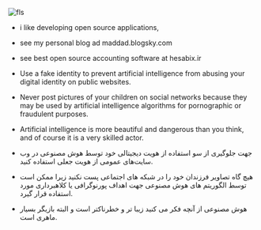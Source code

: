 ![fls](https://github.com/user-attachments/assets/e23d9afa-1ce9-4d55-8a85-0f55bad5521e)


- i like developing open source applications,
- see my personal blog ad maddad.blogsky.com
- see best open source accounting software at hesabix.ir
- Use a fake identity to prevent artificial intelligence from abusing your digital identity on public websites.
- Never post pictures of your children on social networks because they may be used by artificial intelligence algorithms for pornographic or fraudulent purposes.
- Artificial intelligence is more beautiful and dangerous than you think, and of course it is a very skilled actor.

- جهت جلوگیری از سو استفاده از هویت دیجیتالی خود توسط هوش مصنوعی در وب سایت‌های عمومی از هویت جعلی استفاده کنید.
- هیچ گاه تصاویر فرزندان خود را در شبکه های اجتماعی پست نکنید زیرا ممکن است توسط الگوریتم های هوش مصنوعی جهت اهداف پورنوگرافی یا کلاهبرداری مورد استفاده قرار گیرد.
- هوش مصنوعی از آنچه فکر می کنید زیبا تر و خطرناکتر است و البته بازیگر بسیار ماهری است.
